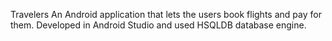 Travelers
An Android application that lets the users book flights and pay for them. Developed in Android Studio and used HSQLDB database engine.
